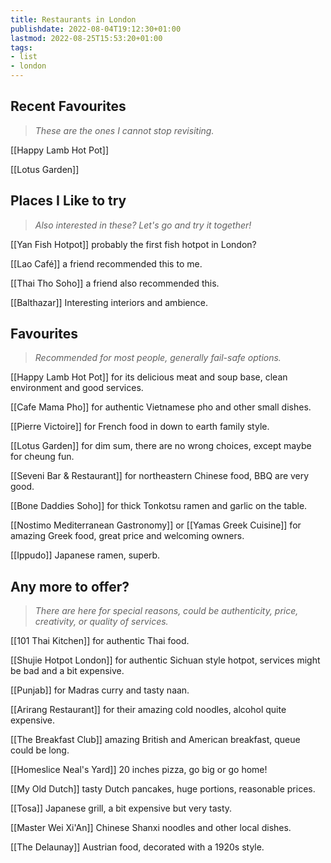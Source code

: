```yaml
---
title: Restaurants in London
publishdate: 2022-08-04T19:12:30+01:00
lastmod: 2022-08-25T15:53:20+01:00
tags: 
- list
- london
---
```








## Recent Favourites

> *These are the ones I cannot stop revisiting.*


[[Happy Lamb Hot Pot]]



[[Lotus Garden]]





## Places I Like to try

> *Also interested in these? Let's go and try it together!*


[[Yan Fish Hotpot]] probably the first fish hotpot in London?



[[Lao Café]] a friend recommended this to me.



[[Thai Tho Soho]] a friend also recommended this.



[[Balthazar]] Interesting interiors and ambience.





## Favourites 

> *Recommended for most people, generally fail-safe options.*


[[Happy Lamb Hot Pot]] for its delicious meat and soup base, clean environment and good services.



[[Cafe Mama Pho]] for authentic Vietnamese pho and other small dishes.



[[Pierre Victoire]] for French food in down to earth family style.



[[Lotus Garden]] for dim sum, there are no wrong choices, except maybe for cheung fun.



[[Seveni Bar & Restaurant]] for northeastern Chinese food, BBQ are very good.



[[Bone Daddies Soho]] for thick Tonkotsu ramen and garlic on the table.



[[Nostimo Mediterranean Gastronomy]] or [[Yamas Greek Cuisine]] for amazing Greek food, great price and welcoming owners.



[[Ippudo]] Japanese ramen, superb.





## Any more to offer?

> *There are here for special reasons, could be authenticity, price, creativity, or quality of services.*


[[101 Thai Kitchen]] for authentic Thai food.



[[Shujie Hotpot London]] for authentic Sichuan style hotpot, services might be bad and a bit expensive.



[[Punjab]] for Madras curry and tasty naan.



[[Arirang Restaurant]] for their amazing cold noodles, alcohol quite expensive.



[[The Breakfast Club]] amazing British and American breakfast, queue could be long.



[[Homeslice Neal's Yard]] 20 inches pizza, go big or go home!



[[My Old Dutch]] tasty Dutch pancakes, huge portions, reasonable prices.



[[Tosa]] Japanese grill, a bit expensive but very tasty.



[[Master Wei Xi'An]] Chinese Shanxi noodles and other local dishes.



[[The Delaunay]] Austrian food, decorated with a 1920s style.





